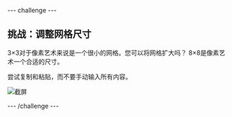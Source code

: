 --- challenge ---

## 挑战：调整网格尺寸

3×3对于像素艺术来说是一个很小的网格。您可以将网格扩大吗？ 8×8是像素艺术一个合适的尺寸。

尝试复制和粘贴，而不要手动输入所有内容。

![截屏](images/pixel-art-grid-8.png)

--- /challenge ---